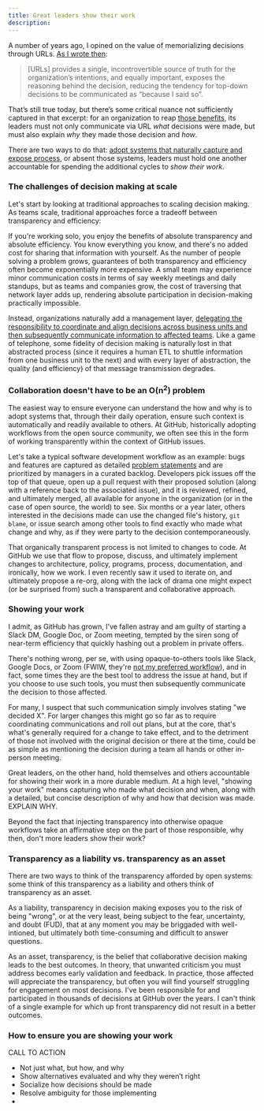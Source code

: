 ```yaml
---
title: Great leaders show their work
description:
---
```


A number of years ago, I opined on the value of memorializing decisions through URLs. [As I wrote then](https://ben.balter.com/2015/11/12/why-urls/):

> [URLs] provides a single, incontrovertible source of truth for the organization’s intentions, and equally important, exposes the reasoning behind the decision, reducing the tendency for top-down decisions to be communicated as “because I said so”.

That’s still true today, but there’s some critical nuance not sufficiently captured in that excerpt: for an organization to reap [those benefits](https://ben.balter.com/2015/11/12/why-urls/#the-value-of-giving-concepts-urls), its leaders must not only communicate via URL *what* decisions were made, but must also explain *why* they made those decision and *how*. 

There are two ways to do that: [adopt systems that naturally capture and expose process](https://ben.balter.com/2015/11/12/why-urls/#systems-that-naturally-capture-and-expose-process), or absent those systems, leaders must hold one another accountable for spending the additional cycles to *show their work*.

### The challenges of decision making at scale

Let's start by looking at traditional approaches to scaling decision making. As teams scale, traditional approaches force a tradeoff between transparency and efficiency:

If you're working solo, you enjoy the benefits of absolute transparency and absolute efficiency. You know everything you know, and there's no added cost for sharing that information with yourself. As the number of people solving a problem grows, guarantees of both transparency and efficiency often become exponentially more expensive. A small team may experience minor communication costs in terms of say weekly meetings and daily standups, but as teams and companies grow, the cost of traversing that network layer adds up, rendering absolute participation in decision-making practically impossible.

Instead, organizations naturally add a management layer, [delegating the responsibility to coordinate and align decisions across business units and then subsequently communicate information to affected teams](https://ben.balter.com/2012/12/16/deprecate-management/). Like a game of telephone, some fidelity of decision making is naturally lost in that abstracted process (since it requires a human ETL to shuttle information from one business unit to the next) and with every layer of abstraction, the quality (and efficiency) of that message transmission degrades.

### Collaboration doesn't have to be an O(n<sup>2</sup>) problem

The easiest way to ensure everyone can understand the how and why is to adopt systems that, through their daily operation, ensure such context is automatically and readily available to others. At GitHub, historically adopting workflows from the open source community, we often see this in the form of working transparently within the context of GitHub issues.

Let's take a typical software development workflow as an example: bugs and features are captured as detailed [problem statements](https://ben.balter.com/2018/07/16/problems-not-solutions/) and are prioritized by managers in a curated backlog. Developers pick issues off the top of that queue, open up a pull request with their proposed solution (along with a reference back to the associated issue), and it is reviewed, refined, and ultimately merged, all available for anyone in the organization (or in the case of open source, the world) to see. Six months or a year later, others interested in the decisions made can use the changed file's history, `git blame`, or issue search among other tools to find exactly who made what change and why, as if they were party to the decision contemporaneously.

That organically transparent process is not limited to changes to code. At GitHub we use that flow to propose, discuss, and ultimately implement changes to architecture, policy, programs, process, documentation, and ironically, how we work. I even recently saw it used to iterate on, and ultimately propose a re-org, along with the lack of drama one might expect (or be surprised from) such a transparent and collaborative approach.  

### Showing your work

I admit, as GitHub has grown, I’ve fallen astray and am guilty of starting a Slack DM, Google Doc, or Zoom meeting, tempted by the siren song of near-term efficiency that quickly hashing out a problem in private offers.

There's nothing wrong, per se, with using opaque-to-others tools like Slack, Google Docs, or Zoom (FWIW, they're [not my preferred workflow](https://ben.balter.com/2020/08/14/tools-of-the-trade/)), and in fact, some times they are the best tool to address the issue at hand, but if you choose to use such tools, you must then subsequently communicate the decision to those affected.

For many, I suspect that such communication simply involves stating "we decided X". For larger changes this might go so far as to require coordinating communications and roll out plans, but at the core, that's what's generally required for a change to take effect, and to the detriment of those not involved with the original decision or there at the time, could be as simple as mentioning the decision during a team all hands or other in-person meeting.

Great leaders, on the other hand, hold themselves and others accountable for showing their work in a more durable medium. At a high level, "showing your work" means capturing who made what decision and when, along with a detailed, but concise description of why and how that decision was made.  EXPLAIN WHY.

Beyond the fact that injecting transparency into otherwise opaque workflows take an affirmative step on the part of those responsible, why then, don't more leaders show their work?

### Transparency as a liability vs. transparency as an asset

There are two ways to think of the transparency afforded by open systems: some think of this transparency as a liability and others think of transparency as an asset.

As a liability, transparency in decision making exposes you to the risk of being "wrong", or at the very least, being subject to the fear, uncertainty, and doubt (FUD), that at any moment you may be briggaded with well-intioned, but ultimately both time-consuming and difficult to answer questions.

As an asset, transparency, is the belief that collaborative decision making leads to the best outcomes. In theory, that unwanted criticism you must address becomes early validation and feedback. In practice, those affected will appreciate the transparency, but often you will find yourself struggling for engagement on most decisions. I've been responsible for and participated in thousands of decisions at GitHub over the years. I can't think of a single example for which up front transparency did not result in a better outcomes.

### How to ensure you are showing your work

CALL TO ACTION

* Not just what, but how, and why
* Show alternatives evaluated and why they weren’t right
* Socialize how decisions should be made
* Resolve ambiguity for those implementing
* 
